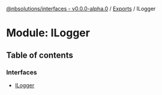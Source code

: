 [@nbsolutions/interfaces - v0.0.0-alpha.0](../README.md) / [Exports](../modules.md) / ILogger

# Module: ILogger

## Table of contents

### Interfaces

- [ILogger](../interfaces/ILogger.ILogger-1.md)
